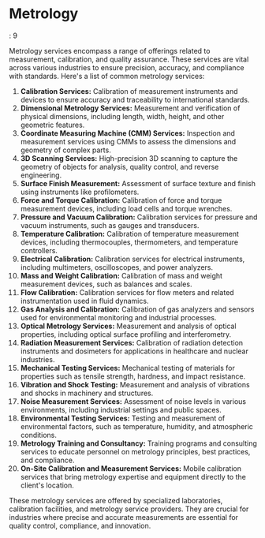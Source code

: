 # Metrology

: 9

Metrology services encompass a range of offerings related to measurement, calibration, and quality assurance. These services are vital across various industries to ensure precision, accuracy, and compliance with standards. Here's a list of common metrology services:

1. **Calibration Services:** Calibration of measurement instruments and devices to ensure accuracy and traceability to international standards.
2. **Dimensional Metrology Services:** Measurement and verification of physical dimensions, including length, width, height, and other geometric features.
3. **Coordinate Measuring Machine (CMM) Services:** Inspection and measurement services using CMMs to assess the dimensions and geometry of complex parts.
4. **3D Scanning Services:** High-precision 3D scanning to capture the geometry of objects for analysis, quality control, and reverse engineering.
5. **Surface Finish Measurement:** Assessment of surface texture and finish using instruments like profilometers.
6. **Force and Torque Calibration:** Calibration of force and torque measurement devices, including load cells and torque wrenches.
7. **Pressure and Vacuum Calibration:** Calibration services for pressure and vacuum instruments, such as gauges and transducers.
8. **Temperature Calibration:** Calibration of temperature measurement devices, including thermocouples, thermometers, and temperature controllers.
9. **Electrical Calibration:** Calibration services for electrical instruments, including multimeters, oscilloscopes, and power analyzers.
10. **Mass and Weight Calibration:** Calibration of mass and weight measurement devices, such as balances and scales.
11. **Flow Calibration:** Calibration services for flow meters and related instrumentation used in fluid dynamics.
12. **Gas Analysis and Calibration:** Calibration of gas analyzers and sensors used for environmental monitoring and industrial processes.
13. **Optical Metrology Services:** Measurement and analysis of optical properties, including optical surface profiling and interferometry.
14. **Radiation Measurement Services:** Calibration of radiation detection instruments and dosimeters for applications in healthcare and nuclear industries.
15. **Mechanical Testing Services:** Mechanical testing of materials for properties such as tensile strength, hardness, and impact resistance.
16. **Vibration and Shock Testing:** Measurement and analysis of vibrations and shocks in machinery and structures.
17. **Noise Measurement Services:** Assessment of noise levels in various environments, including industrial settings and public spaces.
18. **Environmental Testing Services:** Testing and measurement of environmental factors, such as temperature, humidity, and atmospheric conditions.
19. **Metrology Training and Consultancy:** Training programs and consulting services to educate personnel on metrology principles, best practices, and compliance.
20. **On-Site Calibration and Measurement Services:** Mobile calibration services that bring metrology expertise and equipment directly to the client's location.

These metrology services are offered by specialized laboratories, calibration facilities, and metrology service providers. They are crucial for industries where precise and accurate measurements are essential for quality control, compliance, and innovation.